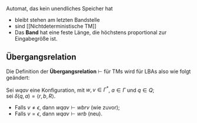 Automat, das kein unendliches Speicher hat
- bleibt stehen am letzten Bandstelle
- sind [[Nichtdeterministische TM]]
- Das **Band** hat eine feste Länge, die höchstens proportional zur Eingabegröße ist.
## Übergangsrelation 
Die Definition der **Übergangsrelation** $\vdash$ für TMs wird für LBAs also wie folgt geändert:  

Sei $wqav$ eine Konfiguration, mit $w, v \in \Gamma^*$, $a \in \Gamma$ und $q \in Q$;  
sei $\delta(q, a) = \langle r, b, R \rangle$.  

- Falls $v \neq \epsilon$, dann $wqav \vdash wbrv$ (wie zuvor);  
- Falls $v = \epsilon$, dann $wqav \vdash wrb$ (neu).

